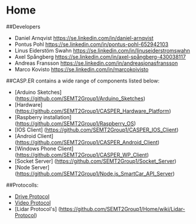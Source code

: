 # Home

##Developers

* Daniel Arnqvist https://se.linkedin.com/in/daniel-arnqvist
* Pontus Pohl https://se.linkedin.com/in/pontus-pohl-652942103
* Linus Eiderstöm Swahn https://se.linkedin.com/in/linuseiderstromswahn
* Axel Spångberg https://se.linkedin.com/in/axel-spångberg-430038117
* Andreas Fransson https://se.linkedin.com/in/andreasjonasfransson
* Marco Kovisto https://se.linkedin.com/in/marcokoivisto


##CASP.ER contains a wide range of components listed below:
* [Arduino Sketches]       (https://github.com/SEMT2Group1/Arduino_Sketches)
* [Hardware]               (https://github.com/SEMT2Group1/CASPER_Hardware_Platform)
* [Raspberry installation] (https://github.com/SEMT2Group1/Raspberry_OS)
* [IOS Client]             (https://github.com/SEMT2Group1/CASPER_IOS_Client)
* [Android Client]         (https://github.com/SEMT2Group1/CASPER_Android_Client)
* [Windows Phone Client]   (https://github.com/SEMT2Group1/CASPER_WP_Client)
* [Socket Server]          (https://github.com/SEMT2Group1/Socket_Server)
* [Node Server]            (https://github.com/SEMT2Group1/Node.js_SmartCar_API_Server)

##Protocolls:
* [Drive Protocol](https://github.com/SEMT2Group1/Home/wiki/Drive-Protocol)
* [Video Protocol](https://github.com/SEMT2Group1/Home/wiki/Video-Protocol)
* [Lidar Protocol's] (https://github.com/SEMT2Group1/Home/wiki/Lidar-Protocol)

